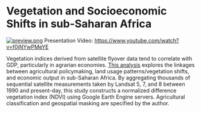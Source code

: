 # Vegetation and Socioeconomic Shifts in sub-Saharan Africa

[![preview.png](https://ryezzz.github.io/Sub-Saharan-Africa-NDVI-Analysis/preview.png)](https://ryezzz.github.io/Sub-Saharan-Africa-NDVI-Analysis/)
Presentation Video: https://www.youtube.com/watch?v=f0jNYwPMeYE

Vegetation indices derived from satellite flyover data tend to correlate with GDP, particularly in agrarian economies. [This analysis](https://ryezzz.github.io/data_viz_thesis/thesis_versions/presentation1/) explores the linkages between agricultural policymaking, land usage patterns/vegetation shifts, and economic output in sub-Saharan Africa. By aggregating thousands of sequential satellite measurements taken by Landsat 5, 7, and 8 between 1990 and present-day, this study constructs a normalized difference vegetation index (NDVI) using Google Earth Engine servers. Agricultural classification and geospatial masking are specified by the author.
